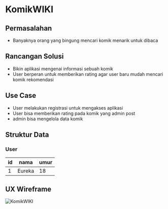 # KomikWIKI

## Permasalahan
- Banyaknya orang yang bingung mencari komik menarik untuk dibaca

## Rancangan Solusi
- Bikin aplikasi mengenai informasi sebuah komik
- User berperan untuk memberikan rating agar user baru mudah mencari komik rekomendasi

## Use Case
- User melakukan registrasi untuk mengakses aplikasi
- User bisa memberikan rating pada komik yang admin post
- admin bisa mengelola data komik

## Struktur Data

### User
id|nama|umur
---|---|---
1 | Eureka | 18

## UX Wireframe
![KomikWIKI](https://user-images.githubusercontent.com/100655325/189518846-2b069c43-bfe6-4598-afca-ee0940389713.jpg)
